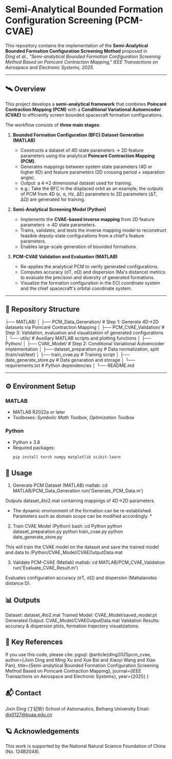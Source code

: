 # Semi-Analytical Bounded Formation Configuration Screening (PCM-CVAE)

This repository contains the implementation of the **Semi-Analytical Bounded Formation Configuration Screening Method** proposed in  
*Ding et al., "Semi-analytical Bounded Formation Configuration Screening Method Based on Poincaré Contraction Mapping," IEEE Transactions on Aerospace and Electronic Systems, 2025.*

---

## 🛰️ Overview

This project develops a **semi-analytical framework** that combines **Poincaré Contraction Mapping (PCM)** with a **Conditional Variational Autoencoder (CVAE)** to efficiently screen bounded spacecraft formation configurations.

The workflow consists of **three main stages**:

1. **Bounded Formation Configuration (BFC) Dataset Generation (MATLAB)**  
   - Constructs a dataset of 4D state parameters → 2D feature parameters using the analytical **Poincaré Contraction Mapping (PCM)**.  
   - Generates mappings between system state parameters (4D or higher 6D) and feature parameters (2D crossing period × separation angle).  
   - Output: a 4→2 dimensional dataset used for training.
   - e.g.: Take the BFC in the displaced orbit as an example, the outputs of PCM from 4D (κ, α, Hz, ΔE) parameters to 2D parameters (ΔT, ΔΩ) are generated for training.

2. **Semi-Analytical Screening Model (Python)**  
   - Implements the **CVAE-based inverse mapping** from 2D feature parameters → 4D state parameters.  
   - Trains, validates, and tests the inverse mapping model to reconstruct feasible deputy-state configurations from a chief's feature parameters.  
   - Enables large-scale generation of bounded formations.

3. **PCM-CVAE Validation and Evaluation (MATLAB)**  
   - Re-applies the analytical PCM to verify generated configurations.  
   - Computes accuracy (σT, σΩ) and dispersion (Ma's distance) metrics to evaluate the precision and diversity of generated formations.
   - Visualize the formation configuration in the ECI coordinate system and the chief spacecraft's orbital coordinate system.

---

## 📂 Repository Structure

├── MATLAB/
│ ├── PCM_Data_Generation/ # Step 1: Generate 4D→2D datasets via Poincaré Contraction Mapping
│ ├── PCM_CVAE_Validation/ # Step 3: Validation, evaluation and visualization of generated configurations
│ └── utils/ # Auxiliary MATLAB scripts and plotting functions
│
├── Python/
│ ├── CVAE_Model/ # Step 2: Conditional Variational Autoencoder implementation
│ ├── dataset_preparation.py # Data normalization, split (train/val/test)
│ ├── train_cvae.py # Training script
│ ├── date_generate_store.py # Data genaration and storage
│ └── requirements.txt # Python dependencies
│
└── README.md


---

## ⚙️ Environment Setup

### MATLAB
- MATLAB R2022a or later
- Toolboxes: *Symbolic Math Toolbox*, *Optimization Toolbox*

### Python
- Python ≥ 3.8  
- Required packages:
  ```bash
  pip install torch numpy matplotlib scikit-learn


## 🚀 Usage

1. Generate PCM Dataset (MATLAB)
matlab:
cd MATLAB/PCM_Data_Generation
run('Generate_PCM_Data.m')

Outputs dataset_4to2.mat containing mappings of 4D→2D parameters. 
* The dynamic environment of the formation can be re-established. Parameters such as domain scope can be modified accordingly. *

2. Train CVAE Model (Python)
bash:
cd Python
python dataset_preparation.py
python train_cvae.py
python date_generate_store.py

This will train the CVAE model on the dataset and save the trained model and data to /Python/CVAE_Model/CVAEOutputData.mat

3. Validate PCM-CVAE (Matlab)
matlab:
cd MATLAB/PCM_CVAE_Validation
run('Evaluate_CVAE_Result.m')

Evaluates configuration accuracy (σT, σΩ) and dispersion (Mahalanobis distance D).

## 📊 Outputs
Dataset: dataset_4to2.mat
Trained Model: CVAE_Model/saved_model.pt
Generated Output: CVAE_Model/CVAEOutputData.mat
Validation Results: accuracy & dispersion plots, formation trajectory visualizations.

## 🧠 Key References
If you use this code, please cite:
pgsql:
@article{ding2025pcm_cvae,
  author={Jixin Ding and Ming Xu and Xue Bai and Xiaoyi Wang and Xiao Pan},
  title={Semi-analytical Bounded Formation Configuration Screening Method Based on Poincaré Contraction Mapping},
  journal={IEEE Transactions on Aerospace and Electronic Systems},
  year={2025}
}

## 📬 Contact
Jixin Ding (丁纪昕)
School of Astronautics, Beihang University
Email: djx0127@buaa.edu.cn

## 🪐 Acknowledgements

This work is supported by the National Natural Science Foundation of China (No. 124B2048).
